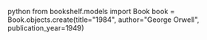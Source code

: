 python
from bookshelf.models import Book
book = Book.objects.create(title="1984", author="George Orwell", publication_year=1949)
